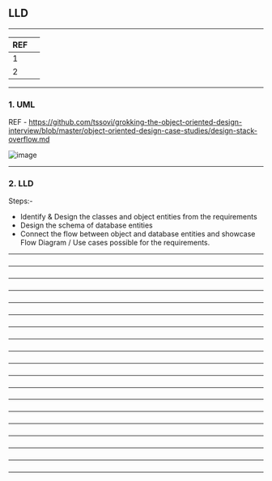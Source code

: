 ## LLD

---------------------------------------------
| REF | |
| - | - |
| 1 |  |
| 2 | 
---------------------------------------------
### 1. UML

REF - https://github.com/tssovi/grokking-the-object-oriented-design-interview/blob/master/object-oriented-design-case-studies/design-stack-overflow.md

![image](https://github.com/user-attachments/assets/70b6ff80-1fd6-4067-b989-70d1ab325c06)

---------------------------------------------
### 2. LLD

Steps:-
* Identify & Design the classes and object entities from the requirements
* Design the schema of database entities
* Connect the flow between object and database entities and showcase Flow Diagram / Use cases possible for the requirements.

---------------------------------------------
### 

---------------------------------------------
### 

---------------------------------------------
### 

---------------------------------------------
### 

---------------------------------------------
### 

---------------------------------------------
### 

---------------------------------------------
### 

---------------------------------------------
### 

---------------------------------------------
### 

---------------------------------------------
### 

---------------------------------------------
### 

---------------------------------------------
### 

---------------------------------------------
### 

---------------------------------------------
### 

---------------------------------------------
### 

---------------------------------------------
### 

---------------------------------------------
### 

---------------------------------------------
### 

---------------------------------------------

